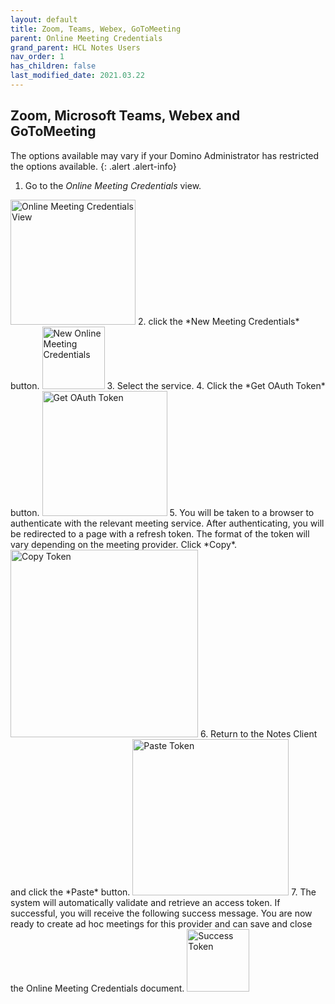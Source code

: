 ```yaml
---
layout: default
title: Zoom, Teams, Webex, GoToMeeting
parent: Online Meeting Credentials
grand_parent: HCL Notes Users
nav_order: 1
has_children: false
last_modified_date: 2021.03.22
---
```


## Zoom, Microsoft Teams, Webex and GoToMeeting

The options available may vary if your Domino Administrator has restricted the options available.
{: .alert .alert-info}

1. Go to the *Online Meeting Credentials* view.  
<img src="{{'/assets/images/user_guide/credentials_view.png' | relative_url}}" style="height:200px" alt="Online Meeting Credentials View" />
2. click the *New Meeting Credentials* button.  
<img src="{{'/assets/images/user_guide/new_meeting_credentials.png' | relative_url}}" style="height:100px" alt="New Online Meeting Credentials" />
3. Select the service.  
4. Click the *Get OAuth Token* button.  
<img src="{{'/assets/images/user_guide/get_oauth_token.png' | relative_url}}" style="height:200px" alt="Get OAuth Token" />
5. You will be taken to a browser to authenticate with the relevant meeting service. After authenticating, you will be redirected to a page with a refresh token. The format of the token will vary depending on the meeting provider. Click *Copy*.  
<img src="{{'/assets/images/user_guide/copy_token.png' | relative_url}}" style="height:300px" alt="Copy Token" />
6. Return to the Notes Client and click the *Paste* button.  
<img src="{{'/assets/images/user_guide/paste_token.png' | relative_url}}" style="height:250px" alt="Paste Token" />
7. The system will automatically validate and retrieve an access token. If successful, you will receive the following success message. You are now ready to create ad hoc meetings for this provider and can save and close the Online Meeting Credentials document.  
<img src="{{'/assets/images/user_guide/success_token.png' | relative_url}}" style="height:100px" alt="Success Token" />
